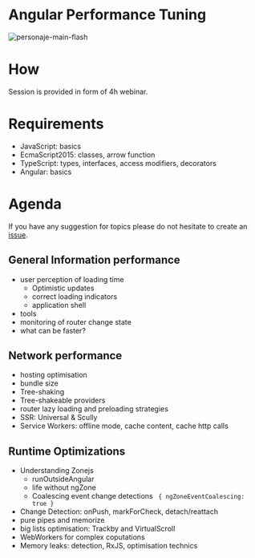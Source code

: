 # Angular Performance Tuning

![personaje-main-flash](https://user-images.githubusercontent.com/1526680/113393618-3399e300-9397-11eb-9ac6-35dcac60abc3.png)


# How

Session is provided in form of 4h webinar.

# Requirements

- JavaScript: basics
- EcmaScript2015: classes, arrow function
- TypeScript: types, interfaces, access modifiers, decorators
- Angular: basics

# Agenda

If you have any suggestion for topics please do not hesitate to create an [issue](https://github.com/javascript-ru/angularpro-en/issues?q=is%3Aissue+is%3Aopen+sort%3Aupdated-desc).

## General Information performance
- user perception of loading time
  -  Optimistic updates
  -  correct loading indicators
  -  application shell
- tools
- monitoring of router change state
- what can be faster?

## Network performance
- hosting optimisation
- bundle size
- Tree-shaking
- Tree-shakeable providers
- router lazy loading and preloading strategies
- SSR: Universal & Scully
- Service Workers: offline mode, cache content, cache http calls

## Runtime Optimizations

- Understanding Zonejs
  - runOutsideAngular
  - life without ngZone
  - Coalescing event change detections ` { ngZoneEventCoalescing: true }`
- Change Detection: onPush, markForCheck, detach/reattach
- pure pipes and  memorize
- big lists optimisation: Trackby and VirtualScroll
- WebWorkers for complex coputations
- Memory leaks: detection, RxJS, optimisation technics





